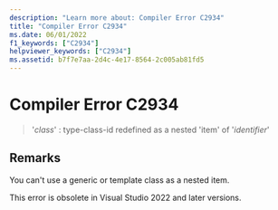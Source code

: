 ```yaml
---
description: "Learn more about: Compiler Error C2934"
title: "Compiler Error C2934"
ms.date: 06/01/2022
f1_keywords: ["C2934"]
helpviewer_keywords: ["C2934"]
ms.assetid: b7f7e7aa-2d4c-4e17-8564-2c005ab81fd5
---
```

# Compiler Error C2934

> '*class*' : type-class-id redefined as a nested 'item' of '*identifier*'

## Remarks

You can't use a generic or template class as a nested item.

This error is obsolete in Visual Studio 2022 and later versions.
